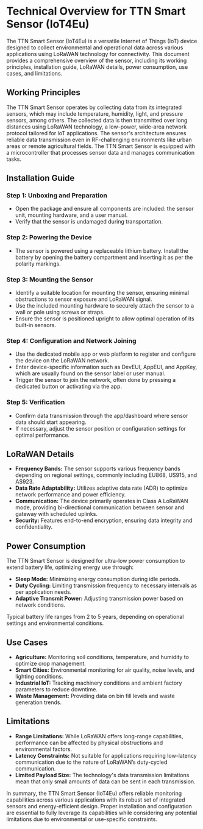 # Technical Overview for TTN Smart Sensor (IoT4Eu)

The TTN Smart Sensor (IoT4Eu) is a versatile Internet of Things (IoT) device designed to collect environmental and operational data across various applications using LoRaWAN technology for connectivity. This document provides a comprehensive overview of the sensor, including its working principles, installation guide, LoRaWAN details, power consumption, use cases, and limitations.

## Working Principles

The TTN Smart Sensor operates by collecting data from its integrated sensors, which may include temperature, humidity, light, and pressure sensors, among others. The collected data is then transmitted over long distances using LoRaWAN technology, a low-power, wide-area network protocol tailored for IoT applications. The sensor's architecture ensures reliable data transmission even in RF-challenging environments like urban areas or remote agricultural fields. The TTN Smart Sensor is equipped with a microcontroller that processes sensor data and manages communication tasks.

## Installation Guide

### Step 1: Unboxing and Preparation
- Open the package and ensure all components are included: the sensor unit, mounting hardware, and a user manual.
- Verify that the sensor is undamaged during transportation.

### Step 2: Powering the Device
- The sensor is powered using a replaceable lithium battery. Install the battery by opening the battery compartment and inserting it as per the polarity markings.

### Step 3: Mounting the Sensor
- Identify a suitable location for mounting the sensor, ensuring minimal obstructions to sensor exposure and LoRaWAN signal.
- Use the included mounting hardware to securely attach the sensor to a wall or pole using screws or straps.
- Ensure the sensor is positioned upright to allow optimal operation of its built-in sensors.

### Step 4: Configuration and Network Joining
- Use the dedicated mobile app or web platform to register and configure the device on the LoRaWAN network.
- Enter device-specific information such as DevEUI, AppEUI, and AppKey, which are usually found on the sensor label or user manual.
- Trigger the sensor to join the network, often done by pressing a dedicated button or activating via the app.

### Step 5: Verification
- Confirm data transmission through the app/dashboard where sensor data should start appearing.
- If necessary, adjust the sensor position or configuration settings for optimal performance.

## LoRaWAN Details

- **Frequency Bands:** The sensor supports various frequency bands depending on regional settings, commonly including EU868, US915, and AS923.
- **Data Rate Adaptability:** Utilizes adaptive data rate (ADR) to optimize network performance and power efficiency.
- **Communication:** The device primarily operates in Class A LoRaWAN mode, providing bi-directional communication between sensor and gateway with scheduled uplinks.
- **Security:** Features end-to-end encryption, ensuring data integrity and confidentiality.

## Power Consumption

The TTN Smart Sensor is designed for ultra-low power consumption to extend battery life, optimizing energy use through:
- **Sleep Mode:** Minimizing energy consumption during idle periods.
- **Duty Cycling:** Limiting transmission frequency to necessary intervals as per application needs.
- **Adaptive Transmit Power:** Adjusting transmission power based on network conditions.

Typical battery life ranges from 2 to 5 years, depending on operational settings and environmental conditions.

## Use Cases

- **Agriculture:** Monitoring soil conditions, temperature, and humidity to optimize crop management.
- **Smart Cities:** Environmental monitoring for air quality, noise levels, and lighting conditions.
- **Industrial IoT:** Tracking machinery conditions and ambient factory parameters to reduce downtime.
- **Waste Management:** Providing data on bin fill levels and waste generation trends.

## Limitations

- **Range Limitations:** While LoRaWAN offers long-range capabilities, performance can be affected by physical obstructions and environmental factors.
- **Latency Constraints:** Not suitable for applications requiring low-latency communication due to the nature of LoRaWAN’s duty-cycled communication.
- **Limited Payload Size:** The technology's data transmission limitations mean that only small amounts of data can be sent in each transmission.

In summary, the TTN Smart Sensor (IoT4Eu) offers reliable monitoring capabilities across various applications with its robust set of integrated sensors and energy-efficient design. Proper installation and configuration are essential to fully leverage its capabilities while considering any potential limitations due to environmental or use-specific constraints.